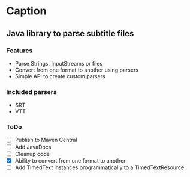 # Caption
## Java library to parse subtitle files

### Features
* Parse Strings, InputStreams or files
* Convert from one format to another using parsers
* Simple API to create custom parsers

### Included parsers
* SRT
* VTT

### ToDo
- [ ] Publish to Maven Central
- [ ] Add JavaDocs
- [ ] Cleanup code
- [x] Ability to convert from one format to another
- [ ] Add TimedText instances programmatically to a TimedTextResource
